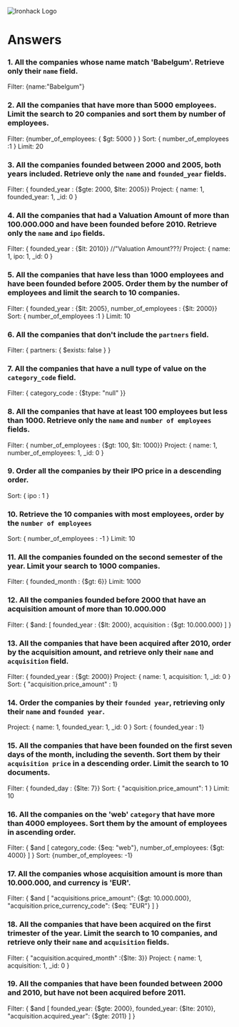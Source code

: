 ![Ironhack Logo](https://i.imgur.com/1QgrNNw.png)

# Answers

### 1. All the companies whose name match 'Babelgum'. Retrieve only their `name` field.

<!-- Your Code Goes Here -->
Filter: {name:"Babelgum"}

### 2. All the companies that have more than 5000 employees. Limit the search to 20 companies and sort them by **number of employees**.

<!-- Your Code Goes Here -->
Filter: {number_of_employees: { $gt: 5000 } }
Sort: { number_of_employees :1 }
Limit: 20

### 3. All the companies founded between 2000 and 2005, both years included. Retrieve only the `name` and `founded_year` fields.

<!-- Your Code Goes Here -->
Filter: { founded_year : {$gte: 2000, $lte: 2005}}
Project: { name: 1, founded_year: 1, _id: 0 }


### 4. All the companies that had a Valuation Amount of more than 100.000.000 and have been founded before 2010. Retrieve only the `name` and `ipo` fields.

<!-- Your Code Goes Here -->

Filter: { founded_year : {$lt: 2010}} //"Valuation Amount???/
Project: { name: 1, ipo: 1, _id: 0 }

### 5. All the companies that have less than 1000 employees and have been founded before 2005. Order them by the number of employees and limit the search to 10 companies.

Filter: { founded_year : {$lt: 2005}, number_of_employees : {$lt: 2000}}
Sort: { number_of_employees :1 }
Limit: 10

<!-- Your Code Goes Here -->

### 6. All the companies that don't include the `partners` field.

Filter: { partners: { $exists: false } }

<!-- Your Code Goes Here -->

### 7. All the companies that have a null type of value on the `category_code` field.

Filter: { category_code : {$type: "null" }}

<!-- Your Code Goes Here -->

### 8. All the companies that have at least 100 employees but less than 1000. Retrieve only the `name` and `number of employees` fields.

<!-- Your Code Goes Here -->

Filter: { number_of_employees : {$gt: 100, $lt: 1000}}
Project: { name: 1, number_of_employees: 1, _id: 0 }

### 9. Order all the companies by their IPO price in a descending order.

<!-- Your Code Goes Here -->

Sort: { ipo : 1 }

### 10. Retrieve the 10 companies with most employees, order by the `number of employees`

<!-- Your Code Goes Here -->

Sort: { number_of_employees : -1 }
Limit: 10

### 11. All the companies founded on the second semester of the year. Limit your search to 1000 companies.

<!-- Your Code Goes Here -->

Filter: { founded_month : {$gt: 6}}
Limit: 1000

### 12. All the companies founded before 2000 that have an acquisition amount of more than 10.000.000

<!-- Your Code Goes Here -->

Filter: { $and: [ founded_year : {$lt: 2000}, acquisition : {$gt: 10.000.000} ] }

### 13. All the companies that have been acquired after 2010, order by the acquisition amount, and retrieve only their `name` and `acquisition` field.

<!-- Your Code Goes Here -->

Filter: { founded_year : {$gt: 2000}}
Project: { name: 1, acquisition: 1, _id: 0 }
Sort: { "acquisition.price_amount" : 1}

### 14. Order the companies by their `founded year`, retrieving only their `name` and `founded year`.

<!-- Your Code Goes Here -->

Project: { name: 1, founded_year: 1, _id: 0 }
Sort: { founded_year : 1}

### 15. All the companies that have been founded on the first seven days of the month, including the seventh. Sort them by their `acquisition price` in a descending order. Limit the search to 10 documents.

<!-- Your Code Goes Here -->

Filter: { founded_day : {$lte: 7}}
Sort: { "acquisition.price_amount": 1 }
Limit: 10

### 16. All the companies on the 'web' `category` that have more than 4000 employees. Sort them by the amount of employees in ascending order.

<!-- Your Code Goes Here -->

Filter: { $and [ category_code: {$eq: "web"}, number_of_employees: {$gt: 4000} ] }
Sort: {number_of_employees: -1}

### 17. All the companies whose acquisition amount is more than 10.000.000, and currency is 'EUR'.

<!-- Your Code Goes Here -->

Filter: { $and [ "acquisitions.price_amount": {$gt: 10.000.000}, "acquisition.price_currency_code": {$eq: "EUR"} ] }

### 18. All the companies that have been acquired on the first trimester of the year. Limit the search to 10 companies, and retrieve only their `name` and `acquisition` fields.

<!-- Your Code Goes Here -->

Filter: { "acquisition.acquired_month" :{$lte: 3}}
Project: { name: 1, acquisition: 1, _id: 0 }

### 19. All the companies that have been founded between 2000 and 2010, but have not been acquired before 2011.

<!-- Your Code Goes Here -->

Filter: { $and [ founded_year: {$gte: 2000}, founded_year: {$lte: 2010}, "acquisition.acquired_year": {$gte: 2011} ] }
